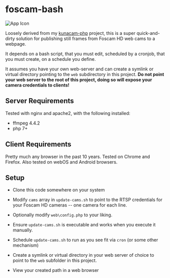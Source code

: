# foscam-bash

![App Icon](icon.png)

Loosely derived from my [kunacam-php](https://github.com/codepoet80/kunacam-php) project, this is a super quick-and-dirty solution for publishing still frames from Foscam HD web cams to a webpage.

It depends on a bash script, that you must edit, scheduled by a cronjob, that you must create, on a schedule you define.

It assumes you have your own web-server and can create a symlink or virtual directory pointing to the `web` subdirectory in this project. **Do not point your web server to the root of this project, doing so will expose your camera credentials to clients!**

## Server Requirements

Tested with nginx and apache2, with the following installed:

+ ffmpeg 4.4.2
+ php 7+

## Client Requirements

Pretty much any browser in the past 10 years. Tested on Chrome and Firefox. Also tested on webOS and Android browsers.

## Setup

- Clone this code somewhere on your system

- Modify `cams` array in `update-cams.sh` to point to the RTSP credentials for your Foscam HD cameras -- one camera for each line.

- Optionally modify `web\config.php` to your liking.

- Ensure `update-cams.sh` is executable and works when you execute it manually.

- Schedule `update-cams.sh` to run as you see fit via `cron` (or some other mechanism)

- Create a symlink or virtual directory in your web server of choice to point to the `web` subfolder in this project.

- View your created path in a web browser